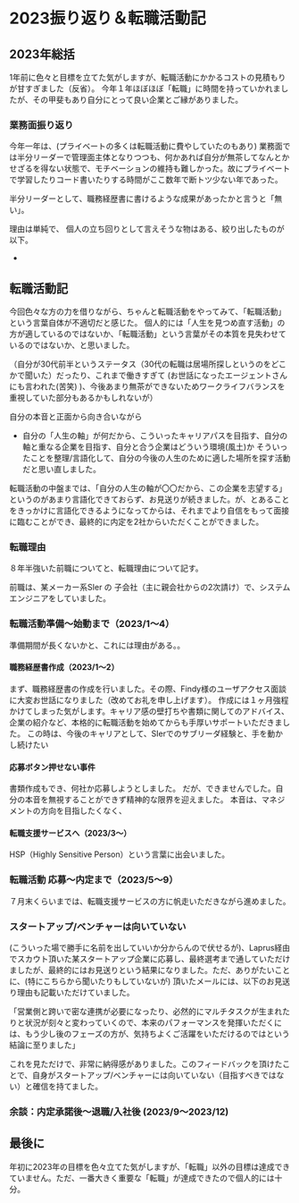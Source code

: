
# 2023振り返り＆転職活動記

## 2023年総括

1年前に色々と目標を立てた気がしますが、転職活動にかかるコストの見積もりが甘すぎました（反省）。
今年１年ほぼほぼ「転職」に時間を持っていかれましたが、その甲斐もあり自分にとって良い企業とご縁がありました。

### 業務面振り返り

今年一年は、(プライベートの多くは転職活動に費やしていたのもあり) 業務面では半分リーダーで管理面主体となりつつも、何かあれば自分が無茶してなんとかせざるを得ない状態で、モチベーションの維持も難しかった。故にプライベートで学習したりコード書いたりする時間がここ数年で断トツ少ない年であった。

半分リーダーとして、職務経歴書に書けるような成果があったかと言うと「無い」。

理由は単純で、
個人の立ち回りとして言えそうな物はある、絞り出したものが以下。

- 

## 転職活動記

今回色々な方の力を借りながら、ちゃんと転職活動をやってみて、「転職活動」という言葉自体が不適切だと感じた。
個人的には「人生を見つめ直す活動」の方が適しているのではないか、「転職活動」という言葉がその本質を見失わせているのではないか、と思いました。

（自分が30代前半というステータス（30代の転職は居場所探しというのをどこかで聞いた）だったり、これまで働きすぎて (お世話になったエージェントさんにも言われた(苦笑) )、今後あまり無茶ができないためワークライフバランスを重視していた部分もあるかもしれないが）

自分の本音と正面から向き合いながら
- 自分の「人生の軸」が何だから、こういったキャリアパスを目指す、自分の軸と重なる企業を目指す、自分と合う企業はどういう環境(風土)か
そういったことを整理/言語化して、自分の今後の人生のために適した場所を探す活動だと思い直しました。

転職活動の中盤までは、「自分の人生の軸が〇〇だから、この企業を志望する」というのがあまり言語化できておらず、お見送りが続きました。が、とあることをきっかけに言語化できるようになってからは、それまでより自信をもって面接に臨むことができ、最終的に内定を2社からいただくことができました。

### 転職理由

８年半強いた前職についてと、転職理由について記す。

前職は、某メーカー系SIer の 子会社（主に親会社からの2次請け）で、システムエンジニアをしていました。

### 転職活動準備～始動まで（2023/1～4）

準備期間が長くないかと、これには理由がある。。
#### 職務経歴書作成（2023/1～2）

まず、職務経歴書の作成を行いました。その際、Findy様のユーザアクセス面談 に大変お世話になりました（改めてお礼を申し上げます）。
作成には１ヶ月強程かけてしまった気がします。キャリア感の壁打ちや書類に関してのアドバイス、企業の紹介など、本格的に転職活動を始めてからも手厚いサポートいただきました。
この時は、今後のキャリアとして、SIerでのサブリーダ経験と、手を動かし続けたい
#### 応募ボタン押せない事件

書類作成もでき、何社か応募しようとしました。
だが、できませんでした。自分の本音を無視することができず精神的な限界を迎えました。
本音は、マネジメントの方向を目指したくなく、
#### 転職支援サービスへ（2023/3～）

HSP（Highly Sensitive Person）という言葉に出会いました。

### 転職活動 応募～内定まで（2023/5～9）

７月末くらいまでは、転職支援サービスの方に帆走いただきながら進めました。

### スタートアップ/ベンチャーは向いていない

(こういった場で勝手に名前を出していいか分からんので伏せるが)、Laprus経由でスカウト頂いた某スタートアップ企業に応募し、最終選考まで通していただけましたが、最終的にはお見送りという結果になりました。ただ、ありがたいことに、(特にこちらから聞いたりもしていないが) 頂いたメールには、以下のお見送り理由も記載いただけていました。

「営業側と跨いで密な連携が必要になったり、必然的にマルチタスクが生まれたりと状況が刻々と変わっていくので、本来のパフォーマンスを発揮いただくには、もう少し後のフェーズの方が、気持ちよくご活躍をいただけるのではという結論に至りました」

これを見ただけで、非常に納得感がありました。このフィードバックを頂けたことで、自身がスタートアップ/ベンチャーには向いていない（目指すべきではない）と確信を持てました。

###

### 余談：内定承諾後～退職/入社後 (2023/9～2023/12)



## 最後に

年初に2023年の目標を色々立てた気がしますが、「転職」以外の目標は達成できていません。ただ、一番大きく重要な「転職」が達成できたので個人的には十分。